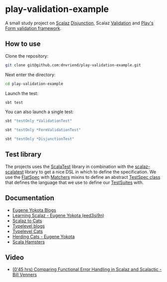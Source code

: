 # play-validation-example
A small study project on [Scalaz](https://github.com/scalaz/scalaz) [Disjunction](https://github.com/scalaz/scalaz/blob/v7.2.8/tests/src/test/scala/scalaz/DisjunctionTest.scala), Scalaz [Validation](https://github.com/scalaz/scalaz/blob/v7.2.8/tests/src/test/scala/scalaz/ValidationTest.scala) and [Play's Form validation framework](https://www.playframework.com/documentation/2.5.x/ScalaForms).

## How to use
Clone the repository:

```bash
git clone git@github.com:dnvriend/play-validation-example.git
```

Next enter the directory:

```bash
cd play-validation-example
```

Launch the test:

```bash
sbt test
```

You can also launch a single test:

```bash
sbt "testOnly *ValidationTest"

sbt "testOnly *FormValidationTest"

sbt "testOnly *DisjunctionTest"
```

## Test library
The projects uses the [ScalaTest](http://www.scalatest.org/) library in combination with the [scalaz-scalatest](https://github.com/typelevel/scalaz-scalatest)
library to get a nice DSL in which to define the specification. We use the [FlatSpec](http://doc.scalatest.org/3.0.1/#org.scalatest.FlatSpec) with [Matchers](http://doc.scalatest.org/3.0.1/#org.scalatest.Matchers)
mixins to define an abstract [TestSpec class](https://github.com/dnvriend/play-validation-example/blob/master/test/com/github/dnvriend/TestSpec.scala) that defines the language that we use to define our [TestSuites](http://www.scalatest.org/user_guide) with.

## Documentation
- [Eugene Yokota Blogs](http://eed3si9n.com/)
- [Learning Scalaz - Eugene Yokota (eed3si9n)](http://eed3si9n.com/learning-scalaz/)
- [Scalaz to Cats](http://underscore.io/blog/posts/2016/02/02/advanced-scala-scalaz-to-cats.html)
- [Typelevel blogs](http://typelevel.org/blog/)
- [Typelevel Cats](https://github.com/typelevel/cats)
- [Herding Cats - Eugene Yokota](http://eed3si9n.com/herding-cats/)
- [Scala Hamsters](https://github.com/scala-hamsters/hamsters)

## Video
- [(0'45 hrs) Comparing Functional Error Handling in Scalaz and Scalactic - Bill Venners](https://www.youtube.com/watch?v=2kFigGFqML0)